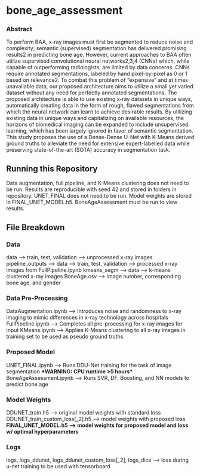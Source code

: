 # bone_age_assessment

### Abstract
To perform BAA, x-ray images must first be segmented to reduce noise and complexity; semantic (supervised) segmentation has delivered promising results2 in predicting bone age. However, current approaches to BAA often utilize supervised convolutional neural networks2,3,4 (CNNs) which, while capable of outperforming radiologists, are limited by data concerns. CNNs require annotated segmentations, labeled by hand pixel-by-pixel as 0 or 1 based on relevance2. To combat this problem of “expensive” and at times unavailable data, our proposed architecture aims to utilize a small yet varied dataset without any need for perfectly annotated segmentations. The proposed architecture is able to use existing x-ray datasets in unique ways, automatically creating data in the form of rough, flawed segmentations from which the neural network can learn to achieve desirable results. By utilizing existing data in unique ways and capitalizing on available resources, the horizons of biomedical imaging can be expanded to include unsupervised learning, which has been largely ignored in favor of semantic segmentation. This study proposes the use of a Dense-Dense U-Net with K-Means derived ground truths to alleviate the need for extensive expert-labelled data while preserving state-of-the-art (SOTA) accuracy in segmentation task.  

## Running this Repository
Data augmentation, full pipeline, and K-Means clustering does not need to be run. Results are reproducible with seed 42 and stored in folders in repository.
UNET_FINAL does not need to be run. Model weights are stored in FINAL_UNET_MODEL.h5.
BoneAgeAssessment must be run to view results.  

## File Breakdown
### Data
data --> train, test, validation --> unprocessed x-ray images
pipeline_outputs --> data --> train, test, validation --> processed x-ray images from FullPipeline.ipynb
kmeans_segm --> data --> k-means clustered x-ray images
BoneAge.csv --> image number, corresponding bone age, and gender

### Data Pre-Processing
DataAugmentation.ipynb --> Introduces noise and randomness to x-ray imaging to mimic differences in x-ray technology across hospitals
FullPipeline.ipynb --> Completes all pre-processing for x-ray images for input
KMeans.ipynb --> Applies K-Means clustering to all x-ray images in training set to be used as pseudo ground truths

### Proposed Model
UNET_FINAL.ipynb --> Runs DDU-Net training for the task of image segmentation **\*WARNING: CPU runtime >5 hours\***
BoneAgeAssessment.ipynb --> Runs SVR, DF, Boosting, and NN models to predict bone age

### Model Weights
DDUNET_train.h5 --> original model weights with standard loss
DDUNET_train_custom_loss[_2].h5 --> model weights with proposed loss
**FINAL_UNET_MODEL.h5 --> model weights for proposed model and loss w/ optimal hyperparameters**

### Logs
logs, logs_ddunet, logs_ddunet_custom_loss[_2], logs_dice --> loss during u-net training to be used with tensorboard

